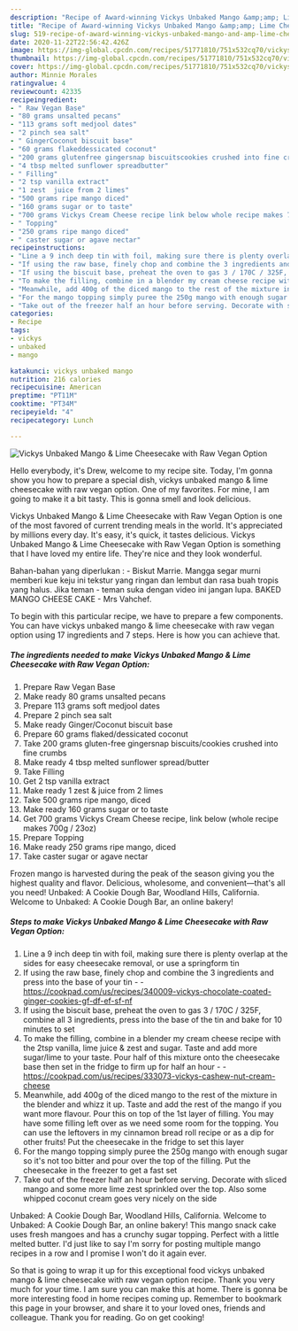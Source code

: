 ```yaml
---
description: "Recipe of Award-winning Vickys Unbaked Mango &amp;amp; Lime Cheesecake with Raw Vegan Option"
title: "Recipe of Award-winning Vickys Unbaked Mango &amp;amp; Lime Cheesecake with Raw Vegan Option"
slug: 519-recipe-of-award-winning-vickys-unbaked-mango-and-amp-lime-cheesecake-with-raw-vegan-option
date: 2020-11-22T22:56:42.426Z
image: https://img-global.cpcdn.com/recipes/51771810/751x532cq70/vickys-unbaked-mango-lime-cheesecake-with-raw-vegan-option-recipe-main-photo.jpg
thumbnail: https://img-global.cpcdn.com/recipes/51771810/751x532cq70/vickys-unbaked-mango-lime-cheesecake-with-raw-vegan-option-recipe-main-photo.jpg
cover: https://img-global.cpcdn.com/recipes/51771810/751x532cq70/vickys-unbaked-mango-lime-cheesecake-with-raw-vegan-option-recipe-main-photo.jpg
author: Minnie Morales
ratingvalue: 4
reviewcount: 42335
recipeingredient:
- " Raw Vegan Base"
- "80 grams unsalted pecans"
- "113 grams soft medjool dates"
- "2 pinch sea salt"
- " GingerCoconut biscuit base"
- "60 grams flakeddessicated coconut"
- "200 grams glutenfree gingersnap biscuitscookies crushed into fine crumbs"
- "4 tbsp melted sunflower spreadbutter"
- " Filling"
- "2 tsp vanilla extract"
- "1 zest  juice from 2 limes"
- "500 grams ripe mango diced"
- "160 grams sugar or to taste"
- "700 grams Vickys Cream Cheese recipe link below whole recipe makes 700g  23oz"
- " Topping"
- "250 grams ripe mango diced"
- " caster sugar or agave nectar"
recipeinstructions:
- "Line a 9 inch deep tin with foil, making sure there is plenty overlap at the sides for easy cheesecake removal, or use a springform tin"
- "If using the raw base, finely chop and combine the 3 ingredients and press into the base of your tin  https://cookpad.com/us/recipes/340009-vickys-chocolate-coated-ginger-cookies-gf-df-ef-sf-nf"
- "If using the biscuit base, preheat the oven to gas 3 / 170C / 325F, combine all 3 ingredients, press into the base of the tin and bake for 10 minutes to set"
- "To make the filling, combine in a blender my cream cheese recipe with the 2tsp vanilla, lime juice &amp; zest and sugar. Taste and add more sugar/lime to your taste. Pour half of this mixture onto the cheesecake base then set in the fridge to firm up for half an hour  https://cookpad.com/us/recipes/333073-vickys-cashew-nut-cream-cheese"
- "Meanwhile, add 400g of the diced mango to the rest of the mixture in the blender and whizz it up. Taste and add the rest of the mango if you want more flavour. Pour this on top of the 1st layer of filling. You may have some filling left over as we need some room for the topping. You can use the leftovers in my cinnamon bread roll recipe or as a dip for other fruits! Put the cheesecake in the fridge to set this layer"
- "For the mango topping simply puree the 250g mango with enough sugar so it&#39;s not too bitter and pour over the top of the filling. Put the cheesecake in the freezer to get a fast set"
- "Take out of the freezer half an hour before serving. Decorate with sliced mango and some more lime zest sprinkled over the top. Also some whipped coconut cream goes very nicely on the side"
categories:
- Recipe
tags:
- vickys
- unbaked
- mango

katakunci: vickys unbaked mango 
nutrition: 216 calories
recipecuisine: American
preptime: "PT11M"
cooktime: "PT34M"
recipeyield: "4"
recipecategory: Lunch

---
```



![Vickys Unbaked Mango &amp; Lime Cheesecake with Raw Vegan Option](https://img-global.cpcdn.com/recipes/51771810/751x532cq70/vickys-unbaked-mango-lime-cheesecake-with-raw-vegan-option-recipe-main-photo.jpg)

Hello everybody, it's Drew, welcome to my recipe site. Today, I'm gonna show you how to prepare a special dish, vickys unbaked mango &amp; lime cheesecake with raw vegan option. One of my favorites. For mine, I am going to make it a bit tasty. This is gonna smell and look delicious.

Vickys Unbaked Mango &amp; Lime Cheesecake with Raw Vegan Option is one of the most favored of current trending meals in the world. It's appreciated by millions every day. It's easy, it's quick, it tastes delicious. Vickys Unbaked Mango &amp; Lime Cheesecake with Raw Vegan Option is something that I have loved my entire life. They're nice and they look wonderful.

Bahan-bahan yang diperlukan : - Biskut Marrie. Mangga segar murni memberi kue keju ini tekstur yang ringan dan lembut dan rasa buah tropis yang halus. Jika teman - teman suka dengan video ini jangan lupa. BAKED MANGO CHEESE CAKE - Mrs Vahchef.


To begin with this particular recipe, we have to prepare a few components. You can have vickys unbaked mango &amp; lime cheesecake with raw vegan option using 17 ingredients and 7 steps. Here is how you can achieve that.

<!--inarticleads1-->

##### The ingredients needed to make Vickys Unbaked Mango &amp; Lime Cheesecake with Raw Vegan Option:

1. Prepare  Raw Vegan Base
1. Make ready 80 grams unsalted pecans
1. Prepare 113 grams soft medjool dates
1. Prepare 2 pinch sea salt
1. Make ready  Ginger/Coconut biscuit base
1. Prepare 60 grams flaked/dessicated coconut
1. Take 200 grams gluten-free gingersnap biscuits/cookies crushed into fine crumbs
1. Make ready 4 tbsp melted sunflower spread/butter
1. Take  Filling
1. Get 2 tsp vanilla extract
1. Make ready 1 zest &amp; juice from 2 limes
1. Take 500 grams ripe mango, diced
1. Make ready 160 grams sugar or to taste
1. Get 700 grams Vickys Cream Cheese recipe, link below (whole recipe makes 700g / 23oz)
1. Prepare  Topping
1. Make ready 250 grams ripe mango, diced
1. Take  caster sugar or agave nectar


Frozen mango is harvested during the peak of the season giving you the highest quality and flavor. Delicious, wholesome, and convenient—that&#39;s all you need! Unbaked: A Cookie Dough Bar, Woodland Hills, California. Welcome to Unbaked: A Cookie Dough Bar, an online bakery! 

<!--inarticleads2-->

##### Steps to make Vickys Unbaked Mango &amp; Lime Cheesecake with Raw Vegan Option:

1. Line a 9 inch deep tin with foil, making sure there is plenty overlap at the sides for easy cheesecake removal, or use a springform tin
1. If using the raw base, finely chop and combine the 3 ingredients and press into the base of your tin -  - https://cookpad.com/us/recipes/340009-vickys-chocolate-coated-ginger-cookies-gf-df-ef-sf-nf
1. If using the biscuit base, preheat the oven to gas 3 / 170C / 325F, combine all 3 ingredients, press into the base of the tin and bake for 10 minutes to set
1. To make the filling, combine in a blender my cream cheese recipe with the 2tsp vanilla, lime juice &amp; zest and sugar. Taste and add more sugar/lime to your taste. Pour half of this mixture onto the cheesecake base then set in the fridge to firm up for half an hour -  - https://cookpad.com/us/recipes/333073-vickys-cashew-nut-cream-cheese
1. Meanwhile, add 400g of the diced mango to the rest of the mixture in the blender and whizz it up. Taste and add the rest of the mango if you want more flavour. Pour this on top of the 1st layer of filling. You may have some filling left over as we need some room for the topping. You can use the leftovers in my cinnamon bread roll recipe or as a dip for other fruits! Put the cheesecake in the fridge to set this layer
1. For the mango topping simply puree the 250g mango with enough sugar so it&#39;s not too bitter and pour over the top of the filling. Put the cheesecake in the freezer to get a fast set
1. Take out of the freezer half an hour before serving. Decorate with sliced mango and some more lime zest sprinkled over the top. Also some whipped coconut cream goes very nicely on the side


Unbaked: A Cookie Dough Bar, Woodland Hills, California. Welcome to Unbaked: A Cookie Dough Bar, an online bakery! This mango snack cake uses fresh mangoes and has a crunchy sugar topping. Perfect with a little melted butter. I&#39;d just like to say I&#39;m sorry for posting multiple mango recipes in a row and I promise I won&#39;t do it again ever. 

So that is going to wrap it up for this exceptional food vickys unbaked mango &amp; lime cheesecake with raw vegan option recipe. Thank you very much for your time. I am sure you can make this at home. There is gonna be more interesting food in home recipes coming up. Remember to bookmark this page in your browser, and share it to your loved ones, friends and colleague. Thank you for reading. Go on get cooking!
